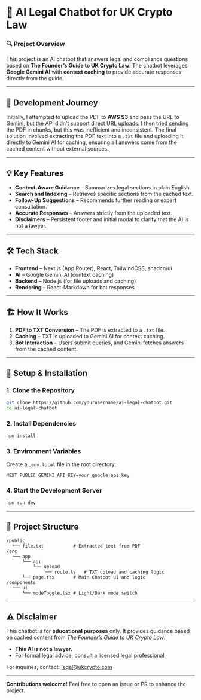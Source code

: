 # 📜 AI Legal Chatbot for UK Crypto Law  

### 🔍 Project Overview  
This project is an AI chatbot that answers legal and compliance questions based on **The Founder’s Guide to UK Crypto Law**. The chatbot leverages **Google Gemini AI** with **context caching** to provide accurate responses directly from the guide.

---

## 🚧 Development Journey  
Initially, I attempted to upload the PDF to **AWS S3** and pass the URL to Gemini, but the API didn’t support direct URL uploads. I then tried sending the PDF in chunks, but this was inefficient and inconsistent. The final solution involved extracting the PDF text into a `.txt` file and uploading it directly to Gemini AI for caching, ensuring all answers come from the cached content without external sources.

---

## 💡 Key Features  
- **Context-Aware Guidance** – Summarizes legal sections in plain English.  
- **Search and Indexing** – Retrieves specific sections from the cached text.  
- **Follow-Up Suggestions** – Recommends further reading or expert consultation.  
- **Accurate Responses** – Answers strictly from the uploaded text.  
- **Disclaimers** – Persistent footer and initial modal to clarify that the AI is not a lawyer.  

---

## 🛠️ Tech Stack  
- **Frontend** – Next.js (App Router), React, TailwindCSS, shadcn/ui  
- **AI** – Google Gemini AI (context caching)  
- **Backend** – Node.js (for file uploads and caching)  
- **Rendering** – React-Markdown for bot responses  

---

## 🏗️ How It Works  
1. **PDF to TXT Conversion** – The PDF is extracted to a `.txt` file.  
2. **Caching** – TXT is uploaded to Gemini AI for context caching.  
3. **Bot Interaction** – Users submit queries, and Gemini fetches answers from the cached content.  

---

## 🚀 Setup & Installation  
### 1. Clone the Repository  
```bash
git clone https://github.com/yourusername/ai-legal-chatbot.git
cd ai-legal-chatbot
```

### 2. Install Dependencies  
```bash
npm install
```

### 3. Environment Variables  
Create a `.env.local` file in the root directory:  
```plaintext
NEXT_PUBLIC_GEMINI_API_KEY=your_google_api_key
```

### 4. Start the Development Server  
```bash
npm run dev
```

---

## 📂 Project Structure  
```
/public
  └── file.txt           # Extracted text from PDF
/src
  └── app
      └── api
          └── upload
              └── route.ts   # TXT upload and caching logic
      └── page.tsx       # Main Chatbot UI and logic
/components
  └── ui
      └── modeToggle.tsx # Light/Dark mode switch
```

---

## ⚠️ Disclaimer  
This chatbot is for **educational purposes** only. It provides guidance based on cached content from *The Founder’s Guide to UK Crypto Law*.  
- **This AI is not a lawyer.**  
- For formal legal advice, consult a licensed legal professional.  

For inquiries, contact: [legal@ukcrypto.com](mailto:legal@ukcrypto.com)  

---

**Contributions welcome!** Feel free to open an issue or PR to enhance the project.